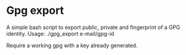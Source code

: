# Gpg export

A simple bash script to export public, private and fingerprint of a GPG identity.
Usage: ./gpg_export e-mail/gpg-id

Require a working gpg with a key already generated.
